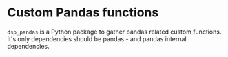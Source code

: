# Custom Pandas functions

`dsp_pandas` is a Python package to gather pandas related custom functions. It's only
dependencies should be pandas - and pandas internal dependencies.
